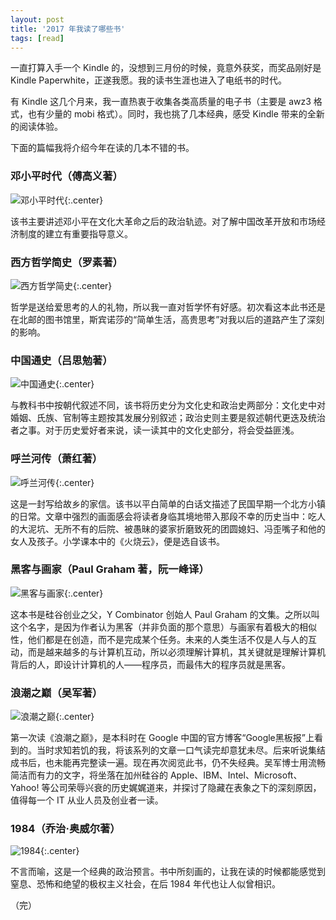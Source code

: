 ```yaml
---
layout: post
title: '2017 年我读了哪些书'
tags: [read]
---
```


一直打算入手一个 Kindle 的，没想到三月份的时候，竟意外获奖，而奖品刚好是 Kindle Paperwhite，正遂我愿。我的读书生涯也进入了电纸书的时代。

有 Kindle 这几个月来，我一直热衷于收集各类高质量的电子书（主要是 awz3 格式，也有少量的 mobi 格式）。同时，我也挑了几本经典，感受 Kindle 带来的全新的阅读体验。

下面的篇幅我将介绍今年在读的几本不错的书。

### 邓小平时代（傅高义著）

![邓小平时代]({{site.img_url}}/2017-deng.xiao.ping.shi.dai.jpg){:.center}

该书主要讲述邓小平在文化大革命之后的政治轨迹。对了解中国改革开放和市场经济制度的建立有重要指导意义。

### 西方哲学简史（罗素著）

![西方哲学简史]({{site.img_url}}/2017-xi.fang.zhe.xue.jian.shi.jpg){:.center}

哲学是送给爱思考的人的礼物，所以我一直对哲学怀有好感。初次看这本此书还是在北邮的图书馆里，斯宾诺莎的“简单生活，高贵思考”对我以后的道路产生了深刻的影响。

### 中国通史（吕思勉著）

![中国通史]({{site.img_url}}/2017-zhong.guo.tong.shi.jpg){:.center}

与教科书中按朝代叙述不同，该书将历史分为文化史和政治史两部分：文化史中对婚姻、氏族、官制等主题按其发展分别叙述；政治史则主要是叙述朝代更迭及统治者之事。对于历史爱好者来说，读一读其中的文化史部分，将会受益匪浅。

### 呼兰河传（萧红著）

![呼兰河传]({{site.img_url}}/2017-hu.lan.he.zhuan.jpg){:.center}

这是一封写给故乡的家信。该书以平白简单的白话文描述了民国早期一个北方小镇的日常。文章中强烈的画面感会将读者身临其境地带入那段不幸的历史当中：吃人的大泥坑、无所不有的后院、被愚昧的婆家折磨致死的团圆媳妇、冯歪嘴子和他的女人及孩子。小学课本中的《火烧云》，便是选自该书。

### 黑客与画家（Paul Graham 著，阮一峰译）

![黑客与画家]({{site.img_url}}/2017-hei.ke.yu.hua.jia.jpg){:.center}

这本书是硅谷创业之父，Y Combinator 创始人 Paul Graham 的文集。之所以叫这个名字，是因为作者认为黑客（并非负面的那个意思）与画家有着极大的相似性，他们都是在创造，而不是完成某个任务。未来的人类生活不仅是人与人的互动，而是越来越多的与计算机互动，所以必须理解计算机，其关键就是理解计算机背后的人，即设计计算机的人——程序员，而最伟大的程序员就是黑客。

### 浪潮之巅（吴军著）

![浪潮之巅]({{site.img_url}}/2017-lang.chao.zhi.dian.jpg){:.center}

第一次读《浪潮之巅》，是本科时在 Google 中国的官方博客“Google黑板报”上看到的。当时求知若饥的我，将该系列的文章一口气读完却意犹未尽。后来听说集结成书后，也未能再完整读一遍。现在再次阅览此书，仍不失经典。吴军博士用流畅简洁而有力的文字，将坐落在加州硅谷的 Apple、IBM、Intel、Microsoft、Yahoo! 等公司荣辱兴衰的历史娓娓道来，并探讨了隐藏在表象之下的深刻原因，值得每一个 IT 从业人员及创业者一读。

### 1984（乔治·奥威尔著）

![1984]({{site.img_url}}/2017-1984.jpg){:.center}

不言而喻，这是一个经典的政治预言。书中所刻画的，让我在读的时候都能感觉到窒息、恐怖和绝望的极权主义社会，在后 1984 年代也让人似曾相识。

（完）